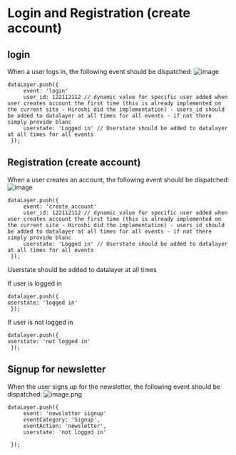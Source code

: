 # Login and Registration (create account) 
## login 
When a user logs in, the following event should be dispatched:
![image](https://github.com/RasmusEge/ESB-3.0/assets/122262884/74e4a114-5c9c-4926-989d-5b5486c933c6)

````
dataLayer.push({
     event: 'login'
     user_id: 122112112 // dynamic value for specific user added when user creates account the first time (this is already implemented on the current site - Hiroshi did the implementation) - users_id should be added to datalayer at all times for all events - if not there simply provide blanc 
     userstate: 'Logged in' // Userstate should be added to datalayer at all times for all events 
 }); 
````
## Registration (create account)
When a user creates an account, the following event should be dispatched:
![image](https://github.com/RasmusEge/ESB-3.0/assets/122262884/6ede9457-d486-4907-a2de-d72335eb99a6)

````
dataLayer.push({
     event: 'create_account'
     user_id: 122112112 // dynamic value for specific user added when user creates account the first time (this is already implemented on the current site - Hiroshi did the implementation) - users_id should be added to datalayer at all times for all events - if not there simply provide blanc 
     userstate: 'Logged in' // Userstate should be added to datalayer at all times for all events 
 }); 
````

Userstate should be added to datalayer at all times 

If user is logged in 

````
datalayer.push({
userstate: 'logged in'  
 }); 
````

If user is not logged in 

````
datalayer.push({
userstate: 'not logged in'  
 }); 
````

## Signup for newsletter

When the user  signs up for the newsletter, the following event should be dispatched:
![image.png](/.attachments/image-7b7e0d09-64e7-4022-9a65-357bf2845083.png)

````
dataLayer.push({
     event: 'newsletter signup'
     eventCategory: 'Signup',
     eventAction: 'newsletter',
     userstate: 'not logged in'

 }); 
````
